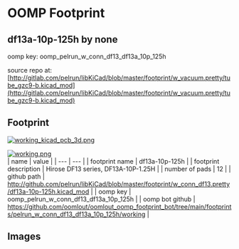 # OOMP Footprint  
## df13a-10p-125h  by none  
  
oomp key: oomp_pelrun_w_conn_df13_df13a_10p_125h  
  
source repo at: [http://gitlab.com/pelrun/libKiCad/blob/master/footprint/w_vacuum.pretty/tube_gzc9-b.kicad_mod](http://gitlab.com/pelrun/libKiCad/blob/master/footprint/w_vacuum.pretty/tube_gzc9-b.kicad_mod)  
## Footprint  
  
[![working_kicad_pcb_3d.png](working_kicad_pcb_3d_600.png)](working_kicad_pcb_3d.png)  
  
[![working.png](working_600.png)](working.png)  
| name | value | 
| --- | --- | 
| footprint name | df13a-10p-125h | 
| footprint description | Hirose DF13 series, DF13A-10P-1.25H | 
| number of pads | 12 | 
| github path | http://github.com/pelrun/libKiCad/blob/master/footprint/w_conn_df13.pretty/df13a-10p-125h.kicad_mod | 
| oomp key | oomp_pelrun_w_conn_df13_df13a_10p_125h | 
| oomp bot github | https://github.com/oomlout/oomlout_oomp_footprint_bot/tree/main/footprints/pelrun_w_conn_df13_df13a_10p_125h/working | 
## Images  
